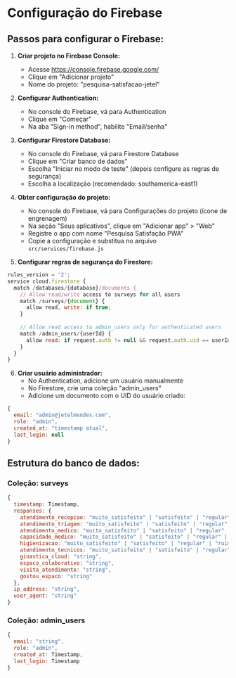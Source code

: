 # Configuração do Firebase

## Passos para configurar o Firebase:

1. **Criar projeto no Firebase Console:**
   - Acesse https://console.firebase.google.com/
   - Clique em "Adicionar projeto"
   - Nome do projeto: "pesquisa-satisfacao-jetel"

2. **Configurar Authentication:**
   - No console do Firebase, vá para Authentication
   - Clique em "Começar"
   - Na aba "Sign-in method", habilite "Email/senha"

3. **Configurar Firestore Database:**
   - No console do Firebase, vá para Firestore Database
   - Clique em "Criar banco de dados"
   - Escolha "Iniciar no modo de teste" (depois configure as regras de segurança)
   - Escolha a localização (recomendado: southamerica-east1)

4. **Obter configuração do projeto:**
   - No console do Firebase, vá para Configurações do projeto (ícone de engrenagem)
   - Na seção "Seus aplicativos", clique em "Adicionar app" > "Web"
   - Registre o app com nome "Pesquisa Satisfação PWA"
   - Copie a configuração e substitua no arquivo `src/services/firebase.js`

5. **Configurar regras de segurança do Firestore:**
```javascript
rules_version = '2';
service cloud.firestore {
  match /databases/{database}/documents {
    // Allow read/write access to surveys for all users
    match /surveys/{document} {
      allow read, write: if true;
    }
    
    // Allow read access to admin_users only for authenticated users
    match /admin_users/{userId} {
      allow read: if request.auth != null && request.auth.uid == userId;
    }
  }
}
```

6. **Criar usuário administrador:**
   - No Authentication, adicione um usuário manualmente
   - No Firestore, crie uma coleção "admin_users"
   - Adicione um documento com o UID do usuário criado:
```javascript
{
  email: "admin@jetelmendes.com",
  role: "admin",
  created_at: "timestamp atual",
  last_login: null
}
```

## Estrutura do banco de dados:

### Coleção: surveys
```javascript
{
  timestamp: Timestamp,
  responses: {
    atendimento_recepcao: "muito_satisfeito" | "satisfeito" | "regular" | "ruim",
    atendimento_triagem: "muito_satisfeito" | "satisfeito" | "regular" | "ruim",
    atendimento_medico: "muito_satisfeito" | "satisfeito" | "regular" | "ruim",
    capacidade_medico: "muito_satisfeito" | "satisfeito" | "regular" | "ruim",
    higienizacao: "muito_satisfeito" | "satisfeito" | "regular" | "ruim",
    atendimento_tecnicos: "muito_satisfeito" | "satisfeito" | "regular" | "ruim",
    ginastica_cloud: "string",
    espaco_colaborativo: "string", 
    visita_atendimento: "string",
    gostou_espaco: "string"
  },
  ip_address: "string",
  user_agent: "string"
}
```

### Coleção: admin_users
```javascript
{
  email: "string",
  role: "admin",
  created_at: Timestamp,
  last_login: Timestamp
}
```

